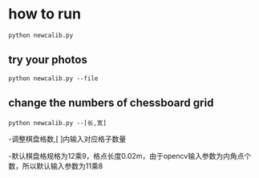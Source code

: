 

# how to run
```
python newcalib.py
```

## try your photos
```
python newcalib.py --file
```


## change the numbers of chessboard grid
```
python newcalib.py --[长,宽]
```
-调整棋盘格数,[ ]内输入对应格子数量

-默认棋盘格规格为12乘9，格点长度0.02m，由于opencv输入参数为内角点个数，所以默认输入参数为11乘8
